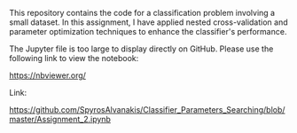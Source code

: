 This repository contains the code for a classification problem involving a small dataset. 
In this assignment, I have applied nested cross-validation and parameter optimization techniques to enhance the classifier's performance.

The Jupyter file is too large to display directly on GitHub. Please use the following link to view the notebook:

https://nbviewer.org/

Link: 

https://github.com/SpyrosAlvanakis/Classifier_Parameters_Searching/blob/master/Assignment_2.ipynb
